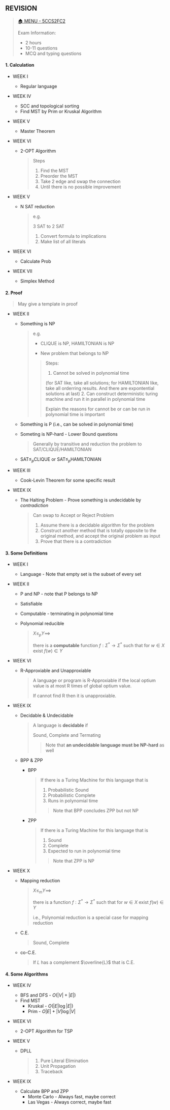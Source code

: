 ## REVISION

>[🏠 MENU - 5CCS2FC2](year2/5ccs2fc2.md)
>
>Exam Information:
>
>- 2 hours
>- 10-11 questions
>  - MCQ and typing questions
>

#### 1. Calculation

- WEEK I

  - Regular language

- WEEK IV

  - SCC and topological sorting
  - Find MST by Prim or Kruskal Algorithm

- WEEK V
  - Master Theorem

- WEEK VI

  - 2-OPT Algorithm

    > Steps
    >
    > 1. Find the MST
    > 2. Preorder the MST
    > 3. Take 2 edge and swap the connection
    > 4. Until there is no possible improvement

- WEEK V

  - N SAT reduction

    > e.g.
    >
    > 3 SAT to 2 SAT
    >
    > 1. Convert formula to implications
    > 2. Make list of all literals

- WEEK VI
  
  - Calculate Prob
  
- WEEK VII

  - Simplex Method

#### 2. Proof

>May give a template in proof

- WEEK II

  - Something is NP

    >e.g.
    >
    >- CLIQUE is NP, HAMILTONIAN is NP
    >
    >- New problem that belongs to NP
    >
    > >Steps:
    > >
    > >1. Cannot be solved in polynomial time
    > >
    > >   (for SAT like, take all solutions; for HAMILTONIAN like, take all orderring results. And there are expontential solutions at last)
    > >2. Can construct deterministic turing machine and run it in parallel in polynomial time
    > >
    > >Explain the reasons for cannot be or can be run in polynomial time is important

  - Something is P (i.e., can be solved in polynomial time)

  - Someting is NP-hard - Lower Bound questions

    >Generally by transitive and reduction the problem to SAT/CLIQUE/HAMILTONIAN

  - SAT$\leq_p$CLIQUE or SAT$\leq_p$HAMILTONIAN

- WEEK III

  - Cook-Levin Theorem for some specific result

- WEEK IX

  - The Halting Problem - Prove something is undecidable by *contradiction*
  
    > Can swap to Accept or Reject Problem
    >
    > 1. Assume there is a decidable algorithm for the problem
    > 2. Construct another method that is totally opposite to the original method, and accept the original problem as input
    > 3. Prove that there is a contradiction


#### 3. Some Definitions

- WEEK I
  - Language - Note that empty set is the subset of every set
  
- WEEK II
  - P and NP - note that P belongs to NP
  - Satisfiable
  - Computable - terminating in polynomial time
  - Polynomial reducible
  
    >$X \leq_p Y \implies$
    >
    >there is a **computable** function $f: \Sigma^* \to \Sigma^*$ such that for $w \in X$ exist $f(w) \in Y$
  
- WEEK VI
  - R-Approxiable and Unapproxiable
  
    >A language or program is R-Approxiable if the local optium value is at most R times of global optium value. 
    >
    >If cannot find R then it is unapproxiable. 
  
- WEEK IX
  - Decidable & Undecidable
  
    >A language is **decidable** if
    >
    >Sound, Complete and Termating
    >
    >> Note that **an undecidable language must be NP-hard** as well
  
  - BPP & ZPP
  
    - BPP
  
      >If there is a Turing Machine for this language that is 
      >
      >1. Probabilistic Sound
      >2. Probabilistic Complete
      >3. Runs in polynomial time
      >
      >> Note that BPP concludes ZPP but not NP
  
    - ZPP
    
      >If there is a Turing Machine for this language that is 
      >
      >1. Sound
      >2. Complete
      >3. Expected to run in polynomial time
      >
      >> Note that ZPP is NP
  
- WEEK X
  
  - Mapping reduction
  
    >$X \leq_m Y \implies$
    >
    >there is a function $f: \Sigma^* \to \Sigma^*$ such that for $w \in X$ exist $f(w) \in Y$
    >
    >i.e., Polynomial reduction is a special case for mapping reduction
  
  - C.E.
  
    >Sound, Complete
  
  - co-C.E.
  
    >If $L$ has a complement $\overline{L}$ that is C.E.
  

#### 4. Some Algorithms

- WEEK IV
  - BFS and DFS - $O(|V|+|E|)$
  - Find MST
    - Kruskal - $O(|E|\log|E|)$
    - Prim - $O|E|+|V | \log |V |$
- WEEK VI
  - 2-OPT Algorithm for TSP

- WEEK V
  
  - DPLL
  
    >1. Pure Literal Elimination
    >2. Unit Propagation
    >3. Traceback
    >
  
- WEEK IX

  - Calculate BPP and ZPP
    - Monte Carlo - Always fast, maybe correct
    - Las Vegas - Always correct, maybe fast

